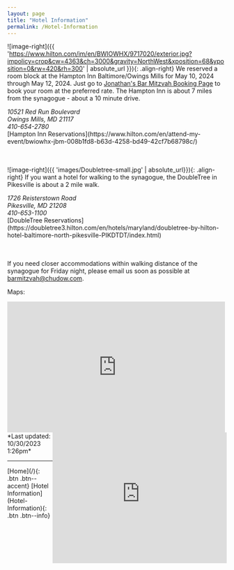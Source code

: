 ```yaml
---
layout: page
title: "Hotel Information"
permalink: /Hotel-Information
---
```


![image-right]({{ 'https://www.hilton.com/im/en/BWIOWHX/9717020/exterior.jpg?impolicy=crop&cw=4363&ch=3000&gravity=NorthWest&xposition=68&yposition=0&rw=420&rh=300' | absolute_url }}){: .align-right}
We reserved a room block at the Hampton Inn Baltimore/Owings Mills for May 10, 2024 through May 12, 2024. Just go to [Jonathan's Bar Mitzvah Booking Page](https://www.hilton.com/en/attend-my-event/bwiowhx-jbm-008b1fd8-b63d-4258-bd49-42cf7b68798c/) to book your room at the preferred rate. The Hampton Inn is about 7 miles from the synagogue - about a 10 minute drive.
<address>
10521 Red Run Boulevard <br /> Owings Mills, MD 21117 <br /> 410-654-2780
</address> 
[Hampton Inn Reservations](https://www.hilton.com/en/attend-my-event/bwiowhx-jbm-008b1fd8-b63d-4258-bd49-42cf7b68798c/) <br /> <br /> <br /> 

![image-right]({{ 'images/Doubletree-small.jpg' | absolute_url}}){: .align-right}
If you want a hotel for walking to the synagogue, the DoubleTree in Pikesville is about a 2 mile walk. 
<address>
1726 Reisterstown Road <br /> Pikesville, MD 21208 <br /> 410-653-1100
</address> 
[DoubleTree Reservations](https://doubletree3.hilton.com/en/hotels/maryland/doubletree-by-hilton-hotel-baltimore-north-pikesville-PIKDTDT/index.html) <br /> 
<br /> <br /> 

If you need closer accommodations within walking distance of the synagogue for Friday night, please email us soon as possible at [barmitzvah@chudow.com](mailto:barmitzvah@chudow.com?subject=Jonathan%20Bar%20Mitzvah).

Maps:
<iframe src="https://www.google.com/maps/embed?pb=!1m28!1m12!1m3!1d24666.17058770497!2d-76.7758451395082!3d39.395367276210656!2m3!1f0!2f0!3f0!3m2!1i1024!2i768!4f13.1!4m13!3e0!4m5!1s0x89c81792461d8fe1%3A0xf1398949cfc98fea!2sHampton%20Inn%20Baltimore%2FOwings%20Mills%2C%2010521%20Red%20Run%20Blvd%2C%20Owings%20Mills%2C%20MD%2021117!3m2!1d39.4033406!2d-76.79712549999999!4m5!1s0x89c810bcdadf6c39%3A0x2c0acef88d2b3d5b!2sChizuk%20Amuno%20Congregation%2C%20Stevenson%20Road%2C%20Pikesville%2C%20MD!3m2!1d39.3922816!2d-76.714266!5e0!3m2!1sen!2sus!4v1698685738569!5m2!1sen!2sus" width="500" height="300" style="border:0;" allowfullscreen="" loading="lazy" referrerpolicy="no-referrer-when-downgrade"></iframe>
<iframe src="https://www.google.com/maps/embed?pb=!1m28!1m12!1m3!1d6167.411410434824!2d-76.7284075800833!3d39.38553758602227!2m3!1f0!2f0!3f0!3m2!1i1024!2i768!4f13.1!4m13!3e2!4m5!1s0x89c819fff9cb969b%3A0xf28af64b84a5bd2a!2sDoubleTree%20by%20Hilton%20Hotel%20Baltimore%20North%20-%20Pikesville%2C%20Reisterstown%20Road%2C%20Pikesville%2C%20MD!3m2!1d39.3825128!2d-76.73352729999999!4m5!1s0x89c810bcdadf6c39%3A0x2c0acef88d2b3d5b!2sChizuk%20Amuno%20Congregation%2C%20Stevenson%20Road%2C%20Pikesville%2C%20MD!3m2!1d39.3922816!2d-76.714266!5e0!3m2!1sen!2sus!4v1698685631693!5m2!1sen!2sus" width="400" height="300" align="right" style="border:0;" allowfullscreen="" loading="lazy" referrerpolicy="no-referrer-when-downgrade"></iframe>

<br /> 
*Last updated: 10/30/2023 1:26pm*

<hr />
[Home](/){: .btn .btn--accent} 
[Hotel Information](Hotel-Information){: .btn .btn--info}
